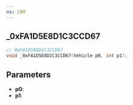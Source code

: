 ```yaml
---
ns: CAM
---
```

## _0xFA1D5E8D1C3CCD67

```c
// 0xFA1D5E8D1C3CCD67
void _0xFA1D5E8D1C3CCD67(Vehicle p0, int p1);
```

## Parameters
* **p0**:
* **p1**:
